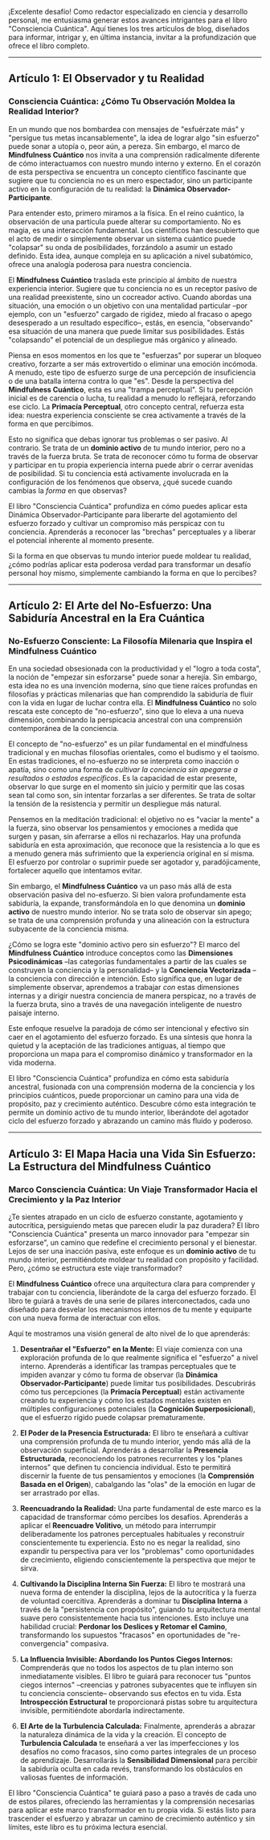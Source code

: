 ¡Excelente desafío! Como redactor especializado en ciencia y desarrollo personal, me entusiasma generar estos avances intrigantes para el libro "Consciencia Cuántica". Aquí tienes los tres artículos de blog, diseñados para informar, intrigar y, en última instancia, invitar a la profundización que ofrece el libro completo.

---

## Artículo 1: El Observador y tu Realidad

### Consciencia Cuántica: ¿Cómo Tu Observación Moldea la Realidad Interior?

En un mundo que nos bombardea con mensajes de "esfuérzate más" y "persigue tus metas incansablemente", la idea de lograr algo "sin esfuerzo" puede sonar a utopía o, peor aún, a pereza. Sin embargo, el marco de **Mindfulness Cuántico** nos invita a una comprensión radicalmente diferente de cómo interactuamos con nuestro mundo interno y externo. En el corazón de esta perspectiva se encuentra un concepto científico fascinante que sugiere que tu conciencia no es un mero espectador, sino un participante activo en la configuración de tu realidad: la **Dinámica Observador-Participante**.

Para entender esto, primero miramos a la física. En el reino cuántico, la observación de una partícula puede alterar su comportamiento. No es magia, es una interacción fundamental. Los científicos han descubierto que el acto de medir o simplemente observar un sistema cuántico puede "colapsar" su onda de posibilidades, forzándolo a asumir un estado definido. Esta idea, aunque compleja en su aplicación a nivel subatómico, ofrece una analogía poderosa para nuestra conciencia.

El **Mindfulness Cuántico** traslada este principio al ámbito de nuestra experiencia interior. Sugiere que tu conciencia no es un receptor pasivo de una realidad preexistente, sino un cocreador activo. Cuando abordas una situación, una emoción o un objetivo con una mentalidad particular –por ejemplo, con un "esfuerzo" cargado de rigidez, miedo al fracaso o apego desesperado a un resultado específico–, estás, en esencia, "observando" esa situación de una manera que puede limitar sus posibilidades. Estás "colapsando" el potencial de un despliegue más orgánico y alineado.

Piensa en esos momentos en los que te "esfuerzas" por superar un bloqueo creativo, forzarte a ser más extrovertido o eliminar una emoción incómoda. A menudo, este tipo de esfuerzo surge de una percepción de insuficiencia o de una batalla interna contra lo que "es". Desde la perspectiva del **Mindfulness Cuántico**, esta es una "trampa perceptual". Si tu percepción inicial es de carencia o lucha, tu realidad a menudo lo reflejará, reforzando ese ciclo. La **Primacía Perceptual**, otro concepto central, refuerza esta idea: nuestra experiencia consciente se crea activamente a través de la forma en que percibimos.

Esto no significa que debas ignorar tus problemas o ser pasivo. Al contrario. Se trata de un **dominio activo** de tu mundo interior, pero no a través de la fuerza bruta. Se trata de reconocer cómo tu forma de observar y participar en tu propia experiencia interna puede abrir o cerrar avenidas de posibilidad. Si tu conciencia está activamente involucrada en la configuración de los fenómenos que observa, ¿qué sucede cuando cambias la *forma* en que observas?

El libro "Consciencia Cuántica" profundiza en cómo puedes aplicar esta Dinámica Observador-Participante para liberarte del agotamiento del esfuerzo forzado y cultivar un compromiso más perspicaz con tu conciencia. Aprenderás a reconocer las "brechas" perceptuales y a liberar el potencial inherente al momento presente.

Si la forma en que observas tu mundo interior puede moldear tu realidad, ¿cómo podrías aplicar esta poderosa verdad para transformar un desafío personal hoy mismo, simplemente cambiando la forma en que lo percibes?

---

## Artículo 2: El Arte del No-Esfuerzo: Una Sabiduría Ancestral en la Era Cuántica

### No-Esfuerzo Consciente: La Filosofía Milenaria que Inspira el Mindfulness Cuántico

En una sociedad obsesionada con la productividad y el "logro a toda costa", la noción de "empezar sin esforzarse" puede sonar a herejía. Sin embargo, esta idea no es una invención moderna, sino que tiene raíces profundas en filosofías y prácticas milenarias que han comprendido la sabiduría de fluir con la vida en lugar de luchar contra ella. El **Mindfulness Cuántico** no solo rescata este concepto de "no-esfuerzo", sino que lo eleva a una nueva dimensión, combinando la perspicacia ancestral con una comprensión contemporánea de la conciencia.

El concepto de "no-esfuerzo" es un pilar fundamental en el mindfulness tradicional y en muchas filosofías orientales, como el budismo y el taoísmo. En estas tradiciones, el no-esfuerzo no se interpreta como inacción o apatía, sino como una forma de *cultivar la conciencia sin apegarse a resultados o estados específicos*. Es la capacidad de estar presente, observar lo que surge en el momento sin juicio y permitir que las cosas sean tal como son, sin intentar forzarlas a ser diferentes. Se trata de soltar la tensión de la resistencia y permitir un despliegue más natural.

Pensemos en la meditación tradicional: el objetivo no es "vaciar la mente" a la fuerza, sino observar los pensamientos y emociones a medida que surgen y pasan, sin aferrarse a ellos ni rechazarlos. Hay una profunda sabiduría en esta aproximación, que reconoce que la resistencia a lo que es a menudo genera más sufrimiento que la experiencia original en sí misma. El esfuerzo por controlar o suprimir puede ser agotador y, paradójicamente, fortalecer aquello que intentamos evitar.

Sin embargo, el **Mindfulness Cuántico** va un paso más allá de esta observación pasiva del no-esfuerzo. Si bien valora profundamente esta sabiduría, la expande, transformándola en lo que denomina un **dominio activo** de nuestro mundo interior. No se trata solo de observar sin apego; se trata de una comprensión profunda y una alineación con la estructura subyacente de la conciencia misma.

¿Cómo se logra este "dominio activo pero sin esfuerzo"? El marco del **Mindfulness Cuántico** introduce conceptos como las **Dimensiones Psicodinámicas** –las categorías fundamentales a partir de las cuales se construyen la conciencia y la personalidad– y la **Conciencia Vectorizada** –la conciencia con dirección e intención. Esto significa que, en lugar de simplemente observar, aprendemos a trabajar *con* estas dimensiones internas y a dirigir nuestra conciencia de manera perspicaz, no a través de la fuerza bruta, sino a través de una navegación inteligente de nuestro paisaje interno.

Este enfoque resuelve la paradoja de cómo ser intencional y efectivo sin caer en el agotamiento del esfuerzo forzado. Es una síntesis que honra la quietud y la aceptación de las tradiciones antiguas, al tiempo que proporciona un mapa para el compromiso dinámico y transformador en la vida moderna.

El libro "Consciencia Cuántica" profundiza en cómo esta sabiduría ancestral, fusionada con una comprensión moderna de la conciencia y los principios cuánticos, puede proporcionar un camino para una vida de propósito, paz y crecimiento auténtico. Descubre cómo esta integración te permite un dominio activo de tu mundo interior, liberándote del agotador ciclo del esfuerzo forzado y abrazando un camino más fluido y poderoso.

---

## Artículo 3: El Mapa Hacia una Vida Sin Esfuerzo: La Estructura del Mindfulness Cuántico

### Marco Consciencia Cuántica: Un Viaje Transformador Hacia el Crecimiento y la Paz Interior

¿Te sientes atrapado en un ciclo de esfuerzo constante, agotamiento y autocrítica, persiguiendo metas que parecen eludir la paz duradera? El libro "Consciencia Cuántica" presenta un marco innovador para "empezar sin esforzarse", un camino que redefine el crecimiento personal y el bienestar. Lejos de ser una inacción pasiva, este enfoque es un **dominio activo** de tu mundo interior, permitiéndote moldear tu realidad con propósito y facilidad. Pero, ¿cómo se estructura este viaje transformador?

El **Mindfulness Cuántico** ofrece una arquitectura clara para comprender y trabajar con tu conciencia, liberándote de la carga del esfuerzo forzado. El libro te guiará a través de una serie de pilares interconectados, cada uno diseñado para desvelar los mecanismos internos de tu mente y equiparte con una nueva forma de interactuar con ellos.

Aquí te mostramos una visión general de alto nivel de lo que aprenderás:

1.  **Desentrañar el "Esfuerzo" en la Mente:** El viaje comienza con una exploración profunda de lo que realmente significa el "esfuerzo" a nivel interno. Aprenderás a identificar las trampas perceptuales que te impiden avanzar y cómo tu forma de observar (la **Dinámica Observador-Participante**) puede limitar tus posibilidades. Descubrirás cómo tus percepciones (la **Primacía Perceptual**) están activamente creando tu experiencia y cómo los estados mentales existen en múltiples configuraciones potenciales (la **Cognición Superposicional**), que el esfuerzo rígido puede colapsar prematuramente.

2.  **El Poder de la Presencia Estructurada:** El libro te enseñará a cultivar una comprensión profunda de tu mundo interior, yendo más allá de la observación superficial. Aprenderás a desarrollar la **Presencia Estructurada**, reconociendo los patrones recurrentes y los "planes internos" que definen tu conciencia individual. Esto te permitirá discernir la fuente de tus pensamientos y emociones (la **Comprensión Basada en el Origen**), cabalgando las "olas" de la emoción en lugar de ser arrastrado por ellas.

3.  **Reencuadrando la Realidad:** Una parte fundamental de este marco es la capacidad de transformar cómo percibes los desafíos. Aprenderás a aplicar el **Reencuadre Volitivo**, un método para interrumpir deliberadamente los patrones perceptuales habituales y reconstruir conscientemente tu experiencia. Esto no es negar la realidad, sino expandir tu perspectiva para ver los "problemas" como oportunidades de crecimiento, eligiendo conscientemente la perspectiva que mejor te sirva.

4.  **Cultivando la Disciplina Interna Sin Fuerza:** El libro te mostrará una nueva forma de entender la disciplina, lejos de la autocrítica y la fuerza de voluntad coercitiva. Aprenderás a dominar tu **Disciplina Interna** a través de la "persistencia con propósito", guiando tu arquitectura mental suave pero consistentemente hacia tus intenciones. Esto incluye una habilidad crucial: **Perdonar los Deslices y Retomar el Camino**, transformando los supuestos "fracasos" en oportunidades de "re-convergencia" compasiva.

5.  **La Influencia Invisible: Abordando los Puntos Ciegos Internos:** Comprenderás que no todos los aspectos de tu plan interno son inmediatamente visibles. El libro te guiará para reconocer tus "puntos ciegos internos" –creencias y patrones subyacentes que te influyen sin tu conciencia consciente– observando sus efectos en tu vida. Esta **Introspección Estructural** te proporcionará pistas sobre tu arquitectura invisible, permitiéndote abordarla indirectamente.

6.  **El Arte de la Turbulencia Calculada:** Finalmente, aprenderás a abrazar la naturaleza dinámica de la vida y la creación. El concepto de **Turbulencia Calculada** te enseñará a ver las imperfecciones y los desafíos no como fracasos, sino como partes integrales de un proceso de aprendizaje. Desarrollarás la **Sensibilidad Dimensional** para percibir la sabiduría oculta en cada revés, transformando los obstáculos en valiosas fuentes de información.

El libro "Consciencia Cuántica" te guiará paso a paso a través de cada uno de estos pilares, ofreciendo las herramientas y la comprensión necesarias para aplicar este marco transformador en tu propia vida. Si estás listo para trascender el esfuerzo y abrazar un camino de crecimiento auténtico y sin límites, este libro es tu próxima lectura esencial.